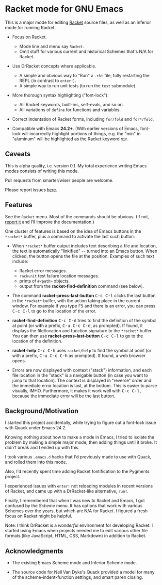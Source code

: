 # Racket mode for GNU Emacs

This is a major mode for editing [Racket] source files, as well as an
inferior mode for running Racket.

- Focus on Racket.
  - Mode line and menu say `Racket`.
  - Omit stuff for various current and historical Schemes that's N/A
    for Racket.

- Use DrRacket concepts where applicable.
  - A simple and obvious way to "Run" a `.rkt` file, fully restarting
    the REPL (in contrast to `enter!`).
  - A simple way to run unit tests (to run the `test` submodule).

- More thorough syntax highlighting ("font-lock"):
  - All Racket keywords, built-ins, self-evals, and so on.
  - All variations of `define` for functions and variables.

- Correct indentation of Racket forms, including `for/fold` and
  `for*/fold`.

- Compatible with Emacs **24.2+**. (With earlier versions of Emacs,
  font-lock will incorrectly highlight portions of things, e.g. the
  "min" in "aluminum" will be highlighted as the Racket keyword `min`.

## Caveats

This is alpha quality, i.e. version 0.1. My total experience writing
Emacs modes consists of writing this mode.

Pull requests from smarter/wiser people are welcome.

Please report issues [here][issues].

## Features

See the `Racket` menu. Most of the commands should be obvious. (If
not, [report it][issues] and I'll improve the documentation.)

One cluster of features is based on the idea of Emacs buttons in the
`*racket*` buffer, plus a command to activate the last such button:

- When `*racket*` buffer output includes text describing a file and
  location, the text is automatically "linkified" -- turned into an
  Emacs button. When clicked, the button opens the file at the
  position. Examples of such text include:
    - Racket error messages.
    - `rackunit` test failure location messages.
    - prints of `#<path>` objects.
    - output from the **racket-find-definition** command (see below).

- The command **racket-press-last-button** <kbd>C-c C-l</kbd> clicks
  the last button in the `*racket*` buffer, with the action taking
  place in the current window. For example if you type <kbd>F5</kbd>
  and there is an error, you can press <kbd>C-c C-l</kbd> to go to the
  location of the error.

- **racket-find-definition** <kbd>C-c C-d</kbd> tries to find the
  definition of the symbol at point (or with a prefix, <kbd>C-u C-c
  C-d</kbd>, as prompted). If found, it displays the file/location and
  function signature to the `*racket*` buffer. You can then use
  **racket-press-last-button** <kbd>C-c C-l</kbd> to go to the
  location of the definition.

- **racket-help** <kbd>C-c C-h</kbd> uses `racket/help` to find the
  symbol at point (or with a prefix, <kbd>C-u C-c C-h</kbd> as
  prompted). If found, a web browser opens.

- Errors are now displayed with context ("stack") information, and
  each file location in the "stack" is a navigable button (in case you
  want to jump to that location). The context is displayed in
  "reverse" order and the immediate error location is last, at the
  bottom. This is easier to parse visually, IMHO. Furthermore, it
  makes it work well with <kbd>C-c C-l</kbd>, because the immediate
  error will be the last button.


## Background/Motivation

I started this project accidentally, while trying to figure out a
font-lock issue with Quack under Emacs 24.2.

Knowing nothing about how to make a mode in Emacs, I tried to isolate
the problem by making a simple major mode, then adding things until it
broke. It didn't break and I ended up with this.

I took various `.emacs.d` hacks that I'd previously made to use with
Quack, and rolled them into this mode.

Also, I'd recently spent time adding Racket fontification to the
Pygments project.

I experienced issues with `enter!` not reloading modules in recent
versions of Racket, and came up with a DrRacket-like alternative,
`run!`.

Finally, I remembered that when I was new to Racket and Emacs, I got
confused by the _Scheme_ menu. It has options that work with various
Schemes over the years, but which are N/A for Racket. I figured a
fresh focus on Racket might be helpful.

Note: I think DrRacket is a _wonderful_ environment for developing
Racket. I started using Emacs when projects needed me to edit various
other file formats (like JavaScript, HTML, CSS, Markdown) in addition
to Racket.

## Acknowledgments

- The existing Emacs Scheme mode and Inferior Scheme mode.

- The source code for Neil Van Dyke's Quack provided a model for
  many of the scheme-indent-function settings, and smart paren closing.

[Racket]: http://www.racket-lang.org/
[issues]: https://www.github.com/greghendershott/racket-mode/issues
